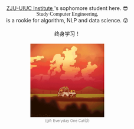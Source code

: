 <br>
<br>

<div style="text-align: center"> 
<a href="https://zjui.intl.zju.edu.cn/" target="_blank"> ZJU-UIUC Institute </a>
's sophomore student here. 😎
</div>


<font face="黑体">
<center>Study Computer Engineering, </center>
</font>

<center>is a rookie for algorithm, NLP and data science. 😜</center>

<br>

<font face="宋体">
<center>终身学习！</center>
</font>

<br>

<div align=center>
<img width = '200' height = '200' src = "img/EverydayOneCat.gif">
</div>

<font size=1 color='grey'>
<center> (gif: Everyday One Cat🐱) </center>
</font>
